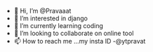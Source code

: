- 👋 Hi, I’m @Pravaaat
- 👀 I’m interested in django
- 🌱 I’m currently learning coding
- 💞️ I’m looking to collaborate on online tool
- 📫 How to reach me ...my insta ID -@ytpravat

<!---
Pravaaat/Pravaaat is a ✨ special ✨ repository because its `README.md` (this file) appears on your GitHub profile.
You can click the Preview link to take a look at your changes.
--->
